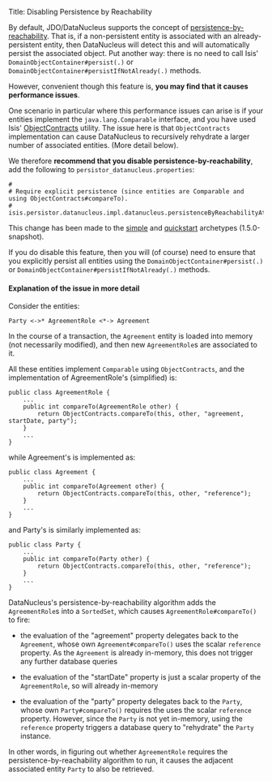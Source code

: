 Title: Disabling Persistence by Reachability

By default, JDO/DataNucleus supports the concept of [persistence-by-reachability](http://www.datanucleus.org/products/datanucleus/jdo/orm/cascading.html).  That is, if
a non-persistent entity is associated with an already-persistent entity, then DataNucleus will detect this and will automatically persist the associated object.  Put another way: there is no need to call Isis' `DomainObjectContainer#persist(.)` or `DomainObjectContainer#persistIfNotAlready(.)` methods.

However, convenient though this feature is, **you may find that it causes performance issues**.

One scenario in particular where this performance issues can arise is if your entities implement the `java.lang.Comparable` interface, and you have used Isis' [ObjectContracts](../../../reference/Utility.html) utility.  The issue here is that `ObjectContracts` implementation can cause DataNucleus to recursively rehydrate a larger number of associated entities.  (More detail below).

We therefore **recommend that you disable persistence-by-reachability**, add the following to `persistor_datanucleus.properties`:

    #
    # Require explicit persistence (since entities are Comparable and using ObjectContracts#compareTo).
    #
    isis.persistor.datanucleus.impl.datanucleus.persistenceByReachabilityAtCommit=false

This change has been made to the [simple](../../../intro/getting-started/simple-archetype.html) and [quickstart](../../../intro/getting-started/quickstart-archetype.html) archetypes (1.5.0-snapshot).

If you do disable this feature, then you will (of course) need to ensure that you explicitly persist all entities using the `DomainObjectContainer#persist(.)` or `DomainObjectContainer#persistIfNotAlready(.)` methods.


#### Explanation of the issue in more detail

Consider the entities:

    Party <->* AgreementRole <*-> Agreement

In the course of a transaction, the `Agreement` entity is loaded into memory (not necessarily modified), and then new `AgreementRole`s are associated to it.

All these entities implement `Comparable` using `ObjectContracts`, and the implementation of AgreementRole's (simplified) is:

    public class AgreementRole {
        ...
        public int compareTo(AgreementRole other) {
            return ObjectContracts.compareTo(this, other, "agreement, startDate, party");
        }
        ...
    }

while Agreement's is implemented as:

    public class Agreement {
        ...
        public int compareTo(Agreement other) {
            return ObjectContracts.compareTo(this, other, "reference");
        }
        ...
    }

and Party's is similarly implemented as: 

    public class Party {
        ...
        public int compareTo(Party other) {
            return ObjectContracts.compareTo(this, other, "reference");
        }
        ...
    }

    
DataNucleus's persistence-by-reachability algorithm adds the `AgreementRole`s into a `SortedSet`, which causes `AgreementRole#compareTo()` to fire:

* the evaluation of the "agreement" property delegates back to the `Agreement`, whose own `Agreement#compareTo()` uses the scalar `reference` property.  As the `Agreement` is already in-memory, this does not trigger any further database queries

* the evaluation of the "startDate" property is just a scalar property of the `AgreementRole`, so will already in-memory

* the evaluation of the "party" property delegates back to the `Party`, whose own `Party#compareTo()` requires the uses the scalar `reference` property.  However, since the `Party` is not yet in-memory, using the `reference` property triggers a database query to "rehydrate" the `Party` instance.

In other words, in figuring out whether `AgreementRole` requires the persistence-by-reachability algorithm to run, it causes the adjacent associated entity `Party` to also be retrieved.


